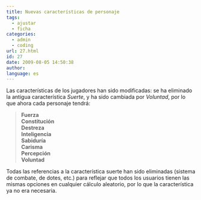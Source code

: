 ```yaml
---
title: Nuevas características de personaje
tags:
  - ajustar
  - ficha
categories:
  - admin
  - coding
url: 27.html
id: 27
date: 2009-08-05 14:50:38
author:
language: es
---
```


Las características de los jugadores han sido modificadas: se ha eliminado la antigua característica _Suerte_, y ha sido cambiada por _Voluntad_, por lo que ahora cada personaje tendrá:

> **Fuerza  
> Constitución  
> Destreza  
> Inteligencia  
> Sabiduría  
> Carisma  
> Percepción  
> Voluntad**

Todas las referencias a la característica suerte han sido eliminadas (sistema de combate, de dotes, etc.) para reflejar que todos los usuarios tienen las mismas opciones en cualquier cálculo aleatorio, por lo que la característica ya no era necesaria.